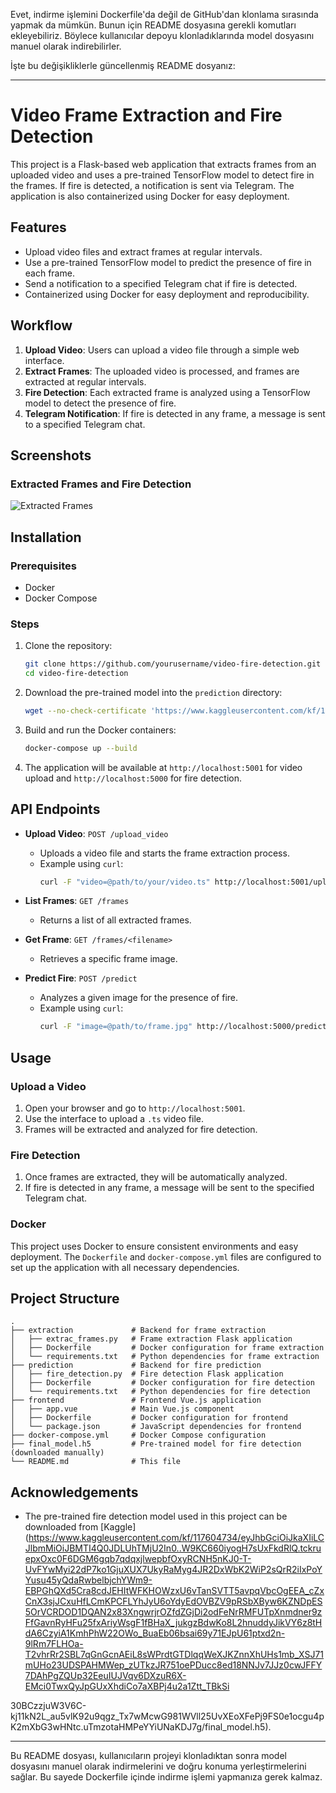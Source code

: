 Evet, indirme işlemini Dockerfile'da değil de GitHub'dan klonlama sırasında yapmak da mümkün. Bunun için README dosyasına gerekli komutları ekleyebiliriz. Böylece kullanıcılar depoyu klonladıklarında model dosyasını manuel olarak indirebilirler.

İşte bu değişikliklerle güncellenmiş README dosyanız:

---

# Video Frame Extraction and Fire Detection

This project is a Flask-based web application that extracts frames from an uploaded video and uses a pre-trained TensorFlow model to detect fire in the frames. If fire is detected, a notification is sent via Telegram. The application is also containerized using Docker for easy deployment.

## Features

- Upload video files and extract frames at regular intervals.
- Use a pre-trained TensorFlow model to predict the presence of fire in each frame.
- Send a notification to a specified Telegram chat if fire is detected.
- Containerized using Docker for easy deployment and reproducibility.

## Workflow

1. **Upload Video**: Users can upload a video file through a simple web interface.
2. **Extract Frames**: The uploaded video is processed, and frames are extracted at regular intervals.
3. **Fire Detection**: Each extracted frame is analyzed using a TensorFlow model to detect the presence of fire.
4. **Telegram Notification**: If fire is detected in any frame, a message is sent to a specified Telegram chat.

## Screenshots

### Extracted Frames and Fire Detection
![Extracted Frames](https://firebasestorage.googleapis.com/v0/b/chat-api-aa04a.appspot.com/o/Screenshots%2F2024-07-18.png?alt=media&token=65b934c1-04ab-4a62-b945-207151a2c10d)

## Installation

### Prerequisites

- Docker
- Docker Compose

### Steps

1. Clone the repository:
    ```sh
    git clone https://github.com/yourusername/video-fire-detection.git
    cd video-fire-detection
    ```

2. Download the pre-trained model into the `prediction` directory:
    ```sh
    wget --no-check-certificate 'https://www.kaggleusercontent.com/kf/117604734/eyJhbGciOiJkaXIiLCJlbmMiOiJBMTI4Q0JDLUhTMjU2In0..W9KC660iyogH7sUxFkdRlQ.tckruepxOxc0F6DGM6gqb7qdqxjlwepbfOxyRCNH5nKJ0-T-UvFYwMyi22dP7ko1GjuXUX7UkyRaMyg4JR2DxWbK2WiP2sQrR2iIxPoYYusu45yQdaRwbelbjchYWm9-EBPGhQXd5Cra8cdJEHItWFKHOWzxU6vTanSVTT5avpqVbcOgEEA_cZxCnX3sjJCxuHfLCmKPCFLYhJyU6oYdyEdOVBZV9pRSbXByw6KZNDpES5OrVCRDOD1DQAN2x83XngwrjrOZfdZGjDi2odFeNrRMFUTpXnmdner9zFfGavnRyHFu25fxAriyWsgF1fBHaX_jukgzBdwKo8L2hnuddyJikVY6z8tHdA6CzyiA1KmhPhW22OWo_BuaEb06bsai69y71EJpU61ptxd2n-9lRm7FLHOa-T2vhrRr2SBL7qGnGcnAEiL8sWPrdtGTDlqqWeXJKZnnXhUHs1mb_XSJ71mUHo23UDSPAHMWep_zUTkzJR751oePDucc8ed18NNJv7JJz0cwJFFY7DAhPgZQUp32EeuIUJVqv6DXzuR6X-EMci0TwxQyJpGUxXhdiCo7aXBPj4u2a1Ztt_TBkSi30BCzzjuW3V6C-kj11kN2L_au5vlK92u9qgz_Tx7wMcwG981WVll25UvXEoXFePj9FS0e1ocgu4pK2mXbG3wHNtc.uTmzotaHMPeYYiUNaKDJ7g/final_model.h5' -O prediction/final_model.h5
    ```

3. Build and run the Docker containers:
    ```sh
    docker-compose up --build
    ```

4. The application will be available at `http://localhost:5001` for video upload and `http://localhost:5000` for fire detection.

## API Endpoints

- **Upload Video**: `POST /upload_video`
    - Uploads a video file and starts the frame extraction process.
    - Example using `curl`:
        ```sh
        curl -F "video=@path/to/your/video.ts" http://localhost:5001/upload_video
        ```

- **List Frames**: `GET /frames`
    - Returns a list of all extracted frames.

- **Get Frame**: `GET /frames/<filename>`
    - Retrieves a specific frame image.

- **Predict Fire**: `POST /predict`
    - Analyzes a given image for the presence of fire.
    - Example using `curl`:
        ```sh
        curl -F "image=@path/to/frame.jpg" http://localhost:5000/predict
        ```

## Usage

### Upload a Video

1. Open your browser and go to `http://localhost:5001`.
2. Use the interface to upload a `.ts` video file.
3. Frames will be extracted and analyzed for fire detection.

### Fire Detection

1. Once frames are extracted, they will be automatically analyzed.
2. If fire is detected in any frame, a message will be sent to the specified Telegram chat.

### Docker

This project uses Docker to ensure consistent environments and easy deployment. The `Dockerfile` and `docker-compose.yml` files are configured to set up the application with all necessary dependencies.

## Project Structure

```plaintext
.
├── extraction             # Backend for frame extraction
│   ├── extrac_frames.py   # Frame extraction Flask application
│   ├── Dockerfile         # Docker configuration for frame extraction
│   └── requirements.txt   # Python dependencies for frame extraction
├── prediction             # Backend for fire prediction
│   ├── fire_detection.py  # Fire detection Flask application
│   ├── Dockerfile         # Docker configuration for fire detection
│   └── requirements.txt   # Python dependencies for fire detection
├── frontend               # Frontend Vue.js application
│   ├── app.vue            # Main Vue.js component
│   ├── Dockerfile         # Docker configuration for frontend
│   └── package.json       # JavaScript dependencies for frontend
├── docker-compose.yml     # Docker Compose configuration
├── final_model.h5         # Pre-trained model for fire detection (downloaded manually)
└── README.md              # This file
```

## Acknowledgements

- The pre-trained fire detection model used in this project can be downloaded from [Kaggle](https://www.kaggleusercontent.com/kf/117604734/eyJhbGciOiJkaXIiLCJlbmMiOiJBMTI4Q0JDLUhTMjU2In0..W9KC660iyogH7sUxFkdRlQ.tckruepxOxc0F6DGM6gqb7qdqxjlwepbfOxyRCNH5nKJ0-T-UvFYwMyi22dP7ko1GjuXUX7UkyRaMyg4JR2DxWbK2WiP2sQrR2iIxPoYYusu45yQdaRwbelbjchYWm9-EBPGhQXd5Cra8cdJEHItWFKHOWzxU6vTanSVTT5avpqVbcOgEEA_cZxCnX3sjJCxuHfLCmKPCFLYhJyU6oYdyEdOVBZV9pRSbXByw6KZNDpES5OrVCRDOD1DQAN2x83XngwrjrOZfdZGjDi2odFeNrRMFUTpXnmdner9zFfGavnRyHFu25fxAriyWsgF1fBHaX_jukgzBdwKo8L2hnuddyJikVY6z8tHdA6CzyiA1KmhPhW22OWo_BuaEb06bsai69y71EJpU61ptxd2n-9lRm7FLHOa-T2vhrRr2SBL7qGnGcnAEiL8sWPrdtGTDlqqWeXJKZnnXhUHs1mb_XSJ71mUHo23UDSPAHMWep_zUTkzJR751oePDucc8ed18NNJv7JJz0cwJFFY7DAhPgZQUp32EeuIUJVqv6DXzuR6X-EMci0TwxQyJpGUxXhdiCo7aXBPj4u2a1Ztt_TBkSi

30BCzzjuW3V6C-kj11kN2L_au5vlK92u9qgz_Tx7wMcwG981WVll25UvXEoXFePj9FS0e1ocgu4pK2mXbG3wHNtc.uTmzotaHMPeYYiUNaKDJ7g/final_model.h5).

---

Bu README dosyası, kullanıcıların projeyi klonladıktan sonra model dosyasını manuel olarak indirmelerini ve doğru konuma yerleştirmelerini sağlar. Bu sayede Dockerfile içinde indirme işlemi yapmanıza gerek kalmaz.
